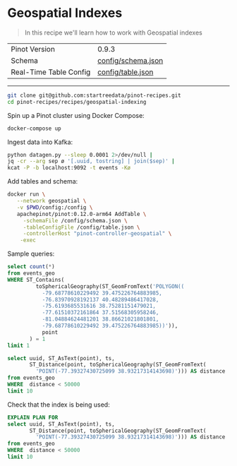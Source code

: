 # Geospatial Indexes

> In this recipe we'll learn how to work with Geospatial indexes

<table>
  <tr>
    <td>Pinot Version</td>
    <td>0.9.3</td>
  </tr>
  <tr>
    <td>Schema</td>
    <td><a href="config/schema.json">config/schema.json</a></td>
  </tr>
    <tr>
    <td>Real-Time Table Config</td>
    <td><a href="config/_table.json">config/table.json</a></td>
  </tr>
</table>

***

```bash
git clone git@github.com:startreedata/pinot-recipes.git
cd pinot-recipes/recipes/geospatial-indexing
```

Spin up a Pinot cluster using Docker Compose:

```bash
docker-compose up
```

Ingest data into Kafka:

```bash
python datagen.py --sleep 0.0001 2>/dev/null |
jq -cr --arg sep ø '[.uuid, tostring] | join($sep)' |
kcat -P -b localhost:9092 -t events -Kø
```

Add tables and schema:

```bash
docker run \
   --network geospatial \
   -v $PWD/config:/config \
   apachepinot/pinot:0.12.0-arm64 AddTable \
     -schemaFile /config/schema.json \
     -tableConfigFile /config/table.json \
     -controllerHost "pinot-controller-geospatial" \
    -exec
```

Sample queries:

```sql
select count(*)
from events_geo 
WHERE ST_Contains(
         toSphericalGeography(ST_GeomFromText('POLYGON((
           -79.68778610229492 39.475226764883985,
           -76.83970928192137 40.48289486417028,
           -75.6193685531616 38.75281151479021,
           -77.61510372161864 37.51568305958246,
           -81.04884624481201 38.86621021801801,
           -79.68778610229492 39.475226764883985))')),
           point
       ) = 1
limit 1
```

```sql
select uuid, ST_AsText(point), ts,
       ST_Distance(point, toSphericalGeography(ST_GeomFromText(
         'POINT(-77.39327430725099 38.93217314143698)'))) AS distance
from events_geo 
WHERE  distance < 50000
limit 10
```

Check that the index is being used:

```sql
EXPLAIN PLAN FOR
select uuid, ST_AsText(point), ts,
       ST_Distance(point, toSphericalGeography(ST_GeomFromText(
         'POINT(-77.39327430725099 38.93217314143698)'))) AS distance
from events_geo 
WHERE  distance < 50000
limit 10
```
